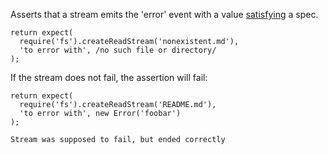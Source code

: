 Asserts that a stream emits the 'error' event with a value [satisfying](http://unexpected.js.org/assertions/any/to-satisfy/) a spec.

```js#async:true
return expect(
  require('fs').createReadStream('nonexistent.md'),
  'to error with', /no such file or directory/
);
```

If the stream does not fail, the assertion will fail:

```js#async:true
return expect(
  require('fs').createReadStream('README.md'),
  'to error with', new Error('foobar')
);
```

```output
Stream was supposed to fail, but ended correctly
```
